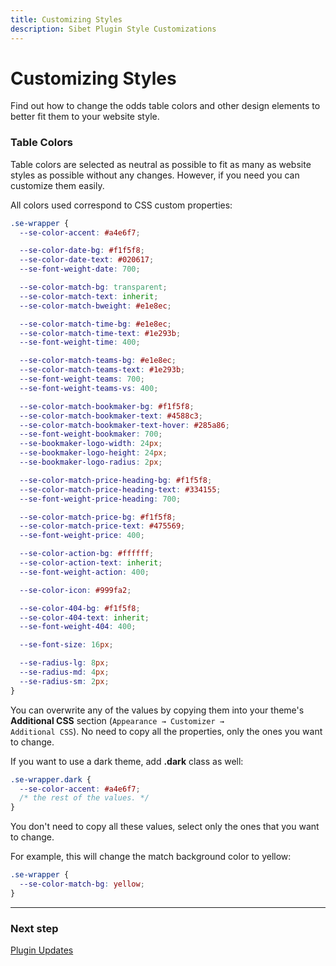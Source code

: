```yaml
---
title: Customizing Styles
description: Sibet Plugin Style Customizations
---
```


# Customizing Styles

Find out how to change the odds table colors and other design elements to better fit them to your website style.

### Table Colors

Table colors are selected as neutral as possible to fit as many as website styles as possible without any changes. However, if you need you can customize them easily.

All colors used correspond to CSS custom properties:

```css
.se-wrapper {
  --se-color-accent: #a4e6f7;

  --se-color-date-bg: #f1f5f8;
  --se-color-date-text: #020617;
  --se-font-weight-date: 700;

  --se-color-match-bg: transparent;
  --se-color-match-text: inherit;
  --se-color-match-bweight: #e1e8ec;

  --se-color-match-time-bg: #e1e8ec;
  --se-color-match-time-text: #1e293b;
  --se-font-weight-time: 400;

  --se-color-match-teams-bg: #e1e8ec;
  --se-color-match-teams-text: #1e293b;
  --se-font-weight-teams: 700;
  --se-font-weight-teams-vs: 400;

  --se-color-match-bookmaker-bg: #f1f5f8;
  --se-color-match-bookmaker-text: #4588c3;
  --se-color-match-bookmaker-text-hover: #285a86;
  --se-font-weight-bookmaker: 700;
  --se-bookmaker-logo-width: 24px;
  --se-bookmaker-logo-height: 24px;
  --se-bookmaker-logo-radius: 2px;

  --se-color-match-price-heading-bg: #f1f5f8;
  --se-color-match-price-heading-text: #334155;
  --se-font-weight-price-heading: 700;

  --se-color-match-price-bg: #f1f5f8;
  --se-color-match-price-text: #475569;
  --se-font-weight-price: 400;

  --se-color-action-bg: #ffffff;
  --se-color-action-text: inherit;
  --se-font-weight-action: 400;

  --se-color-icon: #999fa2;

  --se-color-404-bg: #f1f5f8;
  --se-color-404-text: inherit;
  --se-font-weight-404: 400;

  --se-font-size: 16px;

  --se-radius-lg: 8px;
  --se-radius-md: 4px;
  --se-radius-sm: 2px;
}
```

You can overwrite any of the values by copying them into your theme's **Additional CSS** section (<code>Appearance &#8594; Customizer &#8594; Additional CSS</code>).
No need to copy all the properties, only the ones you want to change.

If you want to use a dark theme, add **.dark** class as well:

```css
.se-wrapper.dark {
  --se-color-accent: #a4e6f7;
  /* the rest of the values. */
}
```

You don't need to copy all these values, select only the ones that you want to change.

For example, this will change the match background color to yellow:

```css
.se-wrapper {
  --se-color-match-bg: yellow;
}
```

---

### Next step

[Plugin Updates](/docs/sibet/plugin-updates/)

